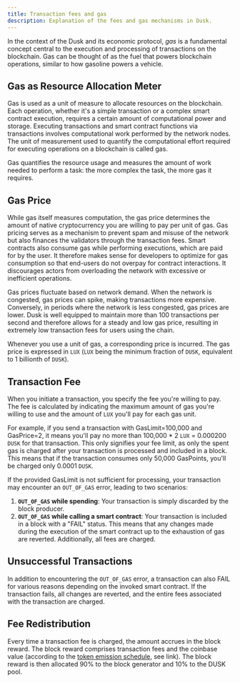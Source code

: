 ```yaml
---
title: Transaction fees and gas
description: Explanation of the fees and gas mechanisms in Dusk.
---
```


In the context of the Dusk and its economic protocol, _gas_ is a fundamental concept central to the execution and processing of transactions on the blockchain. Gas can be thought of as the fuel that powers blockchain operations, similar to how gasoline powers a vehicle.

## Gas as Resource Allocation Meter

Gas is used as a unit of measure to allocate resources on the blockchain. Each operation, whether it's a simple transaction or a complex smart contract execution, requires a certain amount of computational power and storage. Executing transactions and smart contract functions via transactions involves computational work performed by the network nodes. The unit of measurement used to quantify the computational effort required for executing operations on a blockchain is called gas. 

Gas quantifies the resource usage and measures the amount of work needed to perform a task: the more complex the task, the more gas it requires. 

## Gas Price

While gas itself measures computation, the gas price determines the amount of native cryptocurrency you are willing to pay per unit of gas. Gas pricing serves as a mechanism to prevent spam and misuse of the network but also finances the validators through the transaction fees. Smart contracts also consume gas while performing executions, which are paid for by the user. It therefore makes sense for developers to optimize for gas consumption so that end-users do not overpay for contract interactions. It discourages actors from overloading the network with excessive or inefficient operations.

Gas prices fluctuate based on network demand. When the network is congested, gas prices can spike, making transactions more expensive. Conversely, in periods where the network is less congested, gas prices are lower. Dusk is well equipped to maintain more than 100 transactions per second and therefore allows for a steady and low gas price, resulting in extremely low transaction fees for users using the chain.

Whenever you use a unit of gas, a corresponding price is incurred. The gas price is expressed in `LUX` (`LUX` being the minimum fraction of `DUSK`, equivalent to 1 billionth of `DUSK`).

## Transaction Fee

When you initiate a transaction, you specify the fee you're willing to pay. The fee is calculated by indicating the maximum amount of gas you're willing to use and the amount of `LUX` you'll pay for each gas unit.

For example, if you send a transaction with GasLimit=100,000 and GasPrice=2, it means you'll pay no more than 100,000 * 2 `LUX` = 0.000200 `DUSK` for that transaction. This only signifies your fee limit, as only the spent gas is charged after your transaction is processed and included in a block. This means that if the transaction consumes only 50,000 GasPoints, you'll be charged only 0.0001 `DUSK`.

If the provided GasLimit is not sufficient for processing, your transaction may encounter an `OUT_OF_GAS` error, leading to two scenarios:
1. **`OUT_OF_GAS` while spending**: Your transaction is simply discarded by the block producer.
2. **`OUT_OF_GAS` while calling a smart contract**: Your transaction is included in a block with a "FAIL" status. This means that any changes made during the execution of the smart contract up to the exhaustion of gas are reverted. Additionally, all fees are charged.

## Unsuccessful Transactions
In addition to encountering the `OUT_OF_GAS` error, a transaction can also FAIL for various reasons depending on the invoked smart contract. If the transaction fails, all changes are reverted, and the entire fees associated with the transaction are charged.

## Fee Redistribution
Every time a transaction fee is charged, the amount accrues in the block reward. The block reward comprises transaction fees and the coinbase value (according to the [token emission schedule](/learn/tokenomics#token-emission-schedule), see link). The block reward is then allocated 90% to the block generator and 10% to the DUSK pool.
